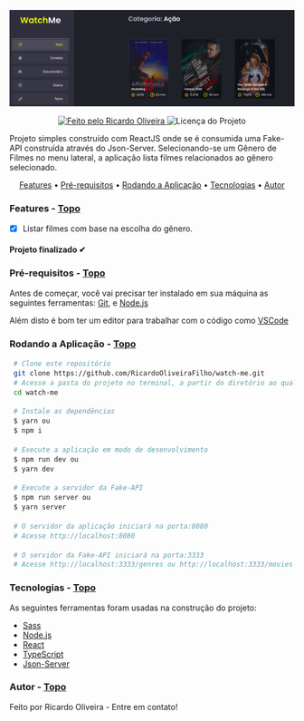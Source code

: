 <a id="topo"></a>

<img alt="Watch Me" src="./assets-github/banner.png">

<p align="center">
  <a href="https://github.com/RicardoOliveiraFilho">
    <img alt="Feito pelo Ricardo Oliveira" src="https://img.shields.io/badge/FEITO%20POR-RICARDO%20OLIVEIRA-blueviolet">
  </a>
  <img alt="Licença do Projeto" src="https://img.shields.io/badge/LICENSE-MIT-blueviolet"/>
<p>

Projeto simples construído com ReactJS onde se é consumida uma Fake-API construída através do Json-Server.
Selecionando-se um Gênero de Filmes no menu lateral, a aplicação lista filmes relacionados ao gênero selecionado.

<p align="center">
  <a href="#features">Features</a> •
  <a href="#pre-requisitos">Pré-requisitos</a> •
  <a href="#rodando">Rodando a Aplicação</a> •
  <a href="#tecnologias">Tecnologias</a> •
  <a href="#autor">Autor</a>
</p>

### Features<a id="features"></a> - <a href="#topo">Topo</a>
- [x] Listar filmes com base na escolha do gênero.

<h4  align="left">
Projeto finalizado ✔
</h4>

###  Pré-requisitos<a id="pre-requisitos"></a> - <a href="#topo">Topo</a>

Antes de começar, você vai precisar ter instalado em sua máquina as seguintes ferramentas:
 [Git](https://git-scm.com/),
 e [Node.js](https://nodejs.org/pt-br/) 
 
Além disto é bom ter um editor para trabalhar com o código como [VSCode](https://code.visualstudio.com/)
 
### Rodando a Aplicação<a id="rodando"></a> - <a href="#topo">Topo</a>
   
````bash 
 # Clone este repositório
 git clone https://github.com/RicardoOliveiraFilho/watch-me.git 
 # Acesse a pasta do projeto no terminal, a partir do diretório ao qual o comando de clonagem foi executado
 cd watch-me
 
 # Instale as dependências
 $ yarn ou
 $ npm i 
 
 # Execute a aplicação em modo de desenvolvimento
 $ npm run dev ou 
 $ yarn dev
 
 # Execute a servidor da Fake-API
 $ npm run server ou 
 $ yarn server
 
 # O servidor da aplicação iniciará na porta:8080
 # Acesse http://localhost:8080
 
 # O servidor da Fake-API iniciará na porta:3333
 # Acesse http://localhost:3333/genres ou http://localhost:3333/movies
 ````

### Tecnologias<a id="tecnologias"></a> - <a href="#topo">Topo</a>
As seguintes ferramentas foram usadas na construção do projeto:
 
  - [Sass](https://sass-lang.com/)
  - [Node.js](https://nodejs.org/pt-br/)
  - [React](https://reactjs.org/)
  - [TypeScript](https://www.typescriptlang.org/)
  - [Json-Server](https://github.com/typicode/json-server)

### Autor <a id="autor"> </a> - <a href="#topo">Topo</a>

<a href="https://github.com/RicardoOliveiraFilho" style="text-decoration: none;">

<span> Feito por Ricardo Oliveira - Entre em contato! </span> 
</a>
